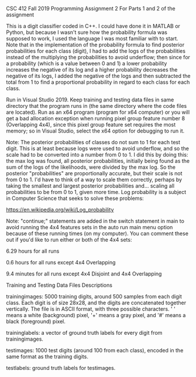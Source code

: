 CSC 412 Fall 2019 Programming Assignment 2
For Parts 1 and 2 of the assignment

This is a digit classifier coded in C++. I could have done it in MATLAB or Python, but because I wasn't sure how the probability formula was supposed to work, I used the language I was most familiar with to start. Note that in the implementation of the probability formula to find posterior probabilities for each class (digit), I had to add the logs of the probabilities instead of the multiplying the probabilities to avoid underflow; then since for a probability (which is a value between 0 and 1) a lower probability increases the negative of its log and a higher probability decreases the negative of its logs, I added the negative of the logs and then subtracted the total from 1 to find a proportional probability in regard to each class for each class.

Run in Visual Studio 2019. Keep training and testing data files in same directory that the program runs in (the same directory where the code files are located). Run as an x64 program (program for x64 computer) or you will get a bad allocation exception when running pixel group feature number 8 (Overlapping 4x4), since this pixel group feature set requires the most memory; so in Visual Studio, select the x64 option for debugging to run it.

Note: The posterior probabilities of classes do not sum to 1 for each test digit. This is at least because logs were used to avoid underflow, and so the scale had to be converted into a number from 0 to 1. I did this by doing this: the max log was found, all posterior probabilities, initially being found as the sum of the logs of the likelihoods, were divided by the max log. So the posterior "probabilities" are proportionally accurate, but their scale is not from 0 to 1. I'd have to think of a way to scale them correctly, perhaps by taking the smallest and largest posterior probabilities and... scaling all probabilities to be from 0 to 1, given more time. Log probability is a subject in Computer Science that seeks to solve these problems:

https://en.wikipedia.org/wiki/Log_probability

Note: "continue;" statements are added in the switch statement in main to avoid running the 4x4 features sets in the auto run main menu option because of these running times (on my computer). You can comment these out if you'd like to run either or both of the 4x4 sets:

6.29 hours for all runs

0.6 hours for all runs except 4x4 Overlapping

9.4 minutes for all runs except 4x4 Disjoint and 4x4 Overlapping

Training and Testing Data Files Descriptions

trainingimages: 5000 training digits, around 500 samples from each digit class. Each digit is of size 28x28, and the digits are concatenated together vertically. The file is in ASCII format, with three possible characters. ' ' means a white (background) pixel, '+' means a gray pixel, and '#' means a black (foreground) pixel.

traininglabels: a vector of ground truth labels for every digit from trainingimages.

testimages: 1000 test digits (around 100 from each class), encoded in the same format as the training digits.

testlabels: ground truth labels for testimages.
